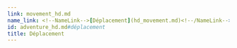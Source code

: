 ```yaml
---
link: movement_hd.md
name_link: <!--NameLink-->[Déplacement](hd_movement.md)<!--/NameLink-->
id: adventure_hd.md#déplacement
title: Déplacement
---
```


